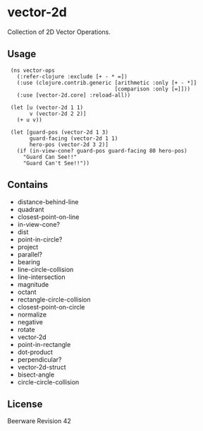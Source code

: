# vector-2d

Collection of 2D Vector Operations.

## Usage

     (ns vector-ops
       (:refer-clojure :exclude [+ - * =])
       (:use (clojure.contrib.generic [arithmetic :only [+ - *]]
                                      [comparison :only [=]]))
       (:use [vector-2d.core] :reload-all))

     (let [u (vector-2d 1 1)
           v (vector-2d 2 2)] 
       (+ u v))

     (let [guard-pos (vector-2d 1 3)
           guard-facing (vector-2d 1 1)
           hero-pos (vector-2d 3 2)] 
       (if (in-view-cone? guard-pos guard-facing 80 hero-pos)
         "Guard Can See!!"
         "Guard Can't See!!"))

## Contains

 -  distance-behind-line
 -  quadrant
 -  closest-point-on-line
 -  in-view-cone?
 -  dist
 -  point-in-circle?
 -  project
 -  parallel?
 -  bearing
 -  line-circle-collision
 -  line-intersection
 -  magnitude
 -  octant
 -  rectangle-circle-collision
 -  closest-point-on-circle
 -  normalize
 -  negative
 -  rotate
 -  vector-2d
 -  point-in-rectangle
 -  dot-product
 -  perpendicular?
 -  vector-2d-struct
 -  bisect-angle
 -  circle-circle-collision

## License

Beerware Revision 42
